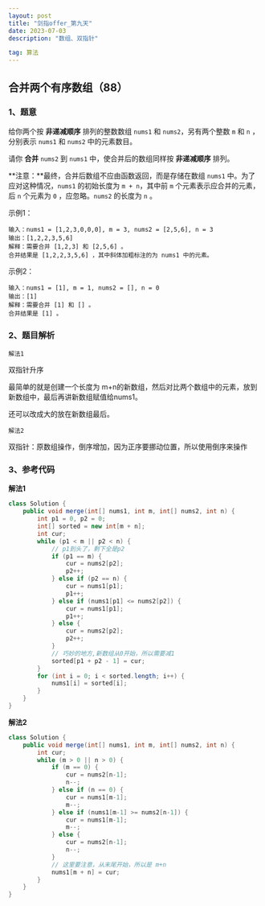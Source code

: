 ```yaml
---
layout: post
title: "剑指offer_第九天"
date: 2023-07-03 
description: "数组、双指针"

tag: 算法
---  
```


## 合并两个有序数组（88）

### 1、题意

给你两个按 **非递减顺序** 排列的整数数组 `nums1` 和 `nums2`，另有两个整数 `m` 和 `n` ，分别表示 `nums1` 和 `nums2` 中的元素数目。

请你 **合并** `nums2` 到 `nums1` 中，使合并后的数组同样按 **非递减顺序** 排列。

**注意：**最终，合并后数组不应由函数返回，而是存储在数组 `nums1` 中。为了应对这种情况，`nums1` 的初始长度为 `m + n`，其中前 `m` 个元素表示应合并的元素，后 `n` 个元素为 `0` ，应忽略。`nums2` 的长度为 `n` 。

示例1：

```
输入：nums1 = [1,2,3,0,0,0], m = 3, nums2 = [2,5,6], n = 3
输出：[1,2,2,3,5,6]
解释：需要合并 [1,2,3] 和 [2,5,6] 。
合并结果是 [1,2,2,3,5,6] ，其中斜体加粗标注的为 nums1 中的元素。
```

示例2：

```
输入：nums1 = [1], m = 1, nums2 = [], n = 0
输出：[1]
解释：需要合并 [1] 和 [] 。
合并结果是 [1] 。
```

### 2、题目解析

``解法1``

双指针升序

最简单的就是创建一个长度为 m+n的新数组，然后对比两个数组中的元素，放到新数组中，最后再讲新数组赋值给nums1。

还可以改成大的放在新数组最后。

``解法2``

双指针：原数组操作，倒序增加，因为正序要挪动位置，所以使用倒序来操作

### 3、参考代码

**解法1**

```java
class Solution {
    public void merge(int[] nums1, int m, int[] nums2, int n) {
        int p1 = 0, p2 = 0;
        int[] sorted = new int[m + n];
        int cur;
        while (p1 < m || p2 < n) {
            // p1到头了，剩下全是p2
            if (p1 == m) {
                cur = nums2[p2];
                p2++;
            } else if (p2 == n) {
                cur = nums1[p1];
                p1++;
            } else if (nums1[p1] <= nums2[p2]) {
                cur = nums1[p1];
                p1++;
            } else {
                cur = nums2[p2];
                p2++;
            }
            // 巧妙的地方,新数组从0开始，所以需要减1
            sorted[p1 + p2 - 1] = cur;
        }
        for (int i = 0; i < sorted.length; i++) {
            nums1[i] = sorted[i];
        }
	}
}
```

**解法2**

```java
class Solution {
    public void merge(int[] nums1, int m, int[] nums2, int n) {
        int cur;
        while (m > 0 || n > 0) {
            if (m == 0) {
                cur = nums2[n-1];
                n--;
            } else if (n == 0) {
                cur = nums1[m-1];
                m--;
            } else if (nums1[m-1] >= nums2[n-1]) {
                cur = nums1[m-1];
                m--;
            } else {
                cur = nums2[n-1];
                n--;
            }
            // 这里要注意，从末尾开始，所以是 m+n
            nums1[m + n] = cur;
        }
    }
}
```







